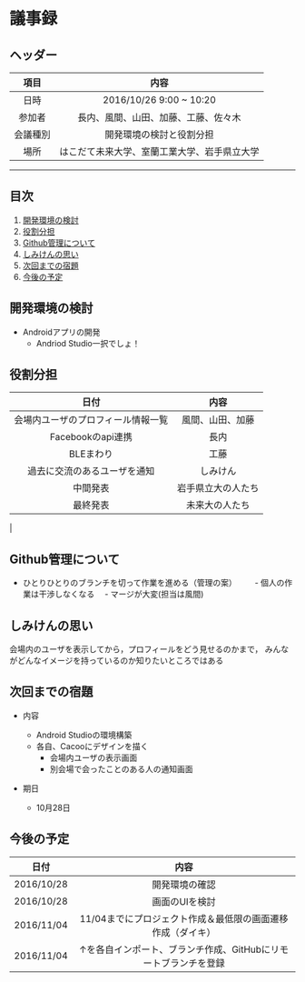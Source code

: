 
# 議事録

## ヘッダー
|項目|内容|
|:--:|:--:|
| 日時 | 2016/10/26  9:00 ~ 10:20|
| 参加者 | 長内、風間、山田、加藤、工藤、佐々木 |
| 会議種別 | 開発環境の検討と役割分担 |
| 場所 | はこだて未来大学、室蘭工業大学、岩手県立大学 |

---
## 目次
1. [開発環境の検討](#anchar1)
2. [役割分担](#anchar2)
3. [Github管理について](#anchar3)　
4. [しみけんの思い](#anchar4)
3. [次回までの宿題](#anchar5)
4. [今後の予定](#anchar6)

## <div id="anchar1"/>開発環境の検討
- Androidアプリの開発
  - Andriod Studio一択でしょ！

## <div id="anchar2"/>役割分担
|日付|内容|
|:--:|:--:|
| 会場内ユーザのプロフィール情報一覧 | 風間、山田、加藤 |
| Facebookのapi連携 | 長内 |
| BLEまわり | 工藤 |
| 過去に交流のあるユーザを通知 | しみけん |
| 中間発表 | 岩手県立大の人たち |
| 最終発表 | 未来大の人たち |
| 

## <div id="anchar3"/>Github管理について
- ひとりひとりのブランチを切って作業を進める（管理の案）
　　- 個人の作業は干渉しなくなる
  　- マージが大変(担当は風間)

## <div id="anchar4"/>しみけんの思い
会場内のユーザを表示してから，プロフィールをどう見せるのかまで，
みんながどんなイメージを持っているのか知りたいところではある

## <div id="anchar5"/>次回までの宿題
- 内容
   - Android Studioの環境構築
   - 各自、Cacooにデザインを描く
     - 会場内ユーザの表示画面
     - 別会場で会ったことのある人の通知画面
  
- 期日
	- 10月28日

## <div id="anchar6"/>今後の予定
|日付|内容|
|:--:|:--:|
| 2016/10/28 | 開発環境の確認 |
| 2016/10/28 | 画面のUIを検討 |
| 2016/11/04 | 11/04までにプロジェクト作成＆最低限の画面遷移作成（ダイキ）|
| 2016/11/04 | ↑を各自インポート、ブランチ作成、GitHubにリモートブランチを登録 |



